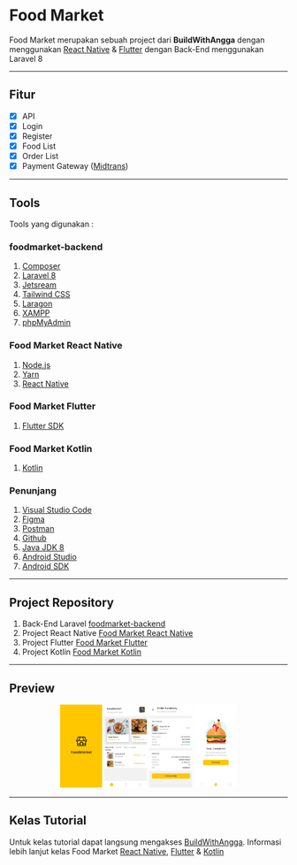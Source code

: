 # Food Market
Food Market merupakan sebuah project dari **BuildWithAngga** dengan menggunakan [React Native](http://bit.ly/BWAFMREACT "BWAFOODMARKET React Native") & [Flutter](http://bit.ly/BWAFM "BWAFOODMARKET Flutter") dengan Back-End menggunakan Laravel 8

---
## Fitur
- [x] API
- [x] Login
- [x] Register
- [x] Food List
- [x] Order List 
- [x] Payment Gateway ([Midtrans](https://midtrans.com/id "Midtrans")) 
---
## Tools
Tools yang digunakan :
### foodmarket-backend
1. [Composer](https://getcomposer.org/)
2. [Laravel 8](https://laravel.com/)
3. [Jetsream](https://jetstream.laravel.com/)
4. [Tailwind CSS](https://tailwindcss.com/)
5. [Laragon](https://laragon.org/)
6. [XAMPP](https://www.apachefriends.org/)
7. [phpMyAdmin](https://www.phpmyadmin.net/)
### Food Market React Native
1. [Node.js](https://nodejs.org/)
2. [Yarn](https://yarnpkg.com/)
3. [React Native](https://reactnative.dev/)
### Food Market Flutter
1. [Flutter SDK](https://flutter.dev/)
### Food Market Kotlin
1. [Kotlin](https://kotlinlang.org/)
### Penunjang
1. [Visual Studio Code](https://code.visualstudio.com/)
2. [Figma](https://www.figma.com/)
3. [Postman](https://www.postman.com/)
4. [Github](https://github.com/)
5. [Java JDK 8](https://www.oracle.com/java/technologies/javase/javase-jdk8-downloads.html)
6. [Android Studio](https://developer.android.com/studio)
7. [Android SDK](https://developer.android.com/studio)
---
## Project Repository
1. Back-End Laravel [foodmarket-backend](https://github.com/arnoldarmandosuwuh/foodmarket-backend "Food Market Backend")
2. Project React Native [Food Market React Native](https://github.com/arnoldarmandosuwuh/FoodMarketRN "Food Market React Native")
3. Project Flutter [Food Market Flutter](https://github.com/arnoldarmandosuwuh/food_market_flutter "Food Market Flutter")
4. Project Kotlin [Food Market Kotlin](https://github.com/arnoldarmandosuwuh/FoodMarketKotlin "Food Market Kotlin")
---
## Preview
<p align="center">
<img src="image/splash.png" height="150" alt="Splash">
<img src="image/home.png" height="150" alt="Splash">
<img src="image/order.png" height="150" alt="Splash">
<img src="image/success.png" height="150" alt="Splash">
</p>

---
## Kelas Tutorial
Untuk kelas tutorial dapat langsung mengakses [BuildWithAngga](https://www.buildwithangga.com/kelas "Kelas BuildWithAngga"). Informasi lebih lanjut kelas Food Market [React Native](http://bit.ly/BWAFMREACT "BWAFOODMARKET React Native"), [Flutter](http://bit.ly/BWAFM "BWAFOODMARKET Flutter") & [Kotlin](http://bit.ly/BWAFMKOTLIN "BWAFOODMARKET Kotlin")